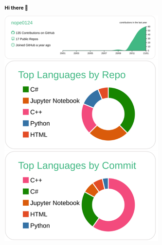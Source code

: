 ### Hi there 👋

[![](https://raw.githubusercontent.com/nope0124/nope0124/master/profile-summary-card-output/vue/0-profile-details.svg)](https://github.com/vn7n24fzkq/github-profile-summary-cards)
[![](https://raw.githubusercontent.com/nope0124/nope0124/master/profile-summary-card-output/vue/1-repos-per-language.svg)](https://github.com/vn7n24fzkq/github-profile-summary-cards)
[![](https://raw.githubusercontent.com/nope0124/nope0124/master/profile-summary-card-output/vue/2-most-commit-language.svg)](https://github.com/vn7n24fzkq/github-profile-summary-cards)


